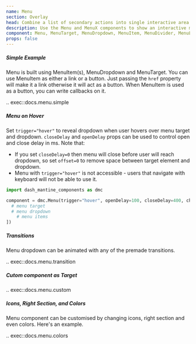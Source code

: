 ```yaml
---
name: Menu
section: Overlay
head: Combine a list of secondary actions into single interactive area.
description: Use the Menu and MenuX components to show an interactive menu dropdown with links and buttons.
component: Menu, MenuTarget, MenuDropdown, MenuItem, MenuDivider, MenuLabel
props: false
---
```


##### Simple Example

Menu is built using MenuItem(s), MenuDropdown and MenuTarget. You can use MenuItem as either a link or a button. Just passing the `href` property will make it a link otherwise it will act as a button.
When MenuItem is used as a button, you can write callbacks on it.

.. exec::docs.menu.simple

##### Menu on Hover

Set `trigger="hover"` to reveal dropdown when user hovers over menu target and dropdown. `closeDelay` and `openDelay` props can be used to control open and close delay in ms.
Note that:

* If you set `closeDelay=0` then menu will close before user will reach dropdown, so set `offset=0` to remove space between target element and dropdown.
* Menu with `trigger="hover"` is not accessible - users that navigate with keyboard will not be able to use it.

```python
import dash_mantine_components as dmc

component = dmc.Menu(trigger="hover", openDelay=100, closeDelay=400, children=[
  # menu target
  # menu dropdown
    # menu items
])
```

##### Transitions

Menu dropdown can be animated with any of the premade transitions.

.. exec::docs.menu.transition

##### Cutom component as Target

.. exec::docs.menu.custom

##### Icons, Right Section, and Colors

Menu component can be customised by changing icons, right section and even colors. Here's an example.

.. exec::docs.menu.colors
